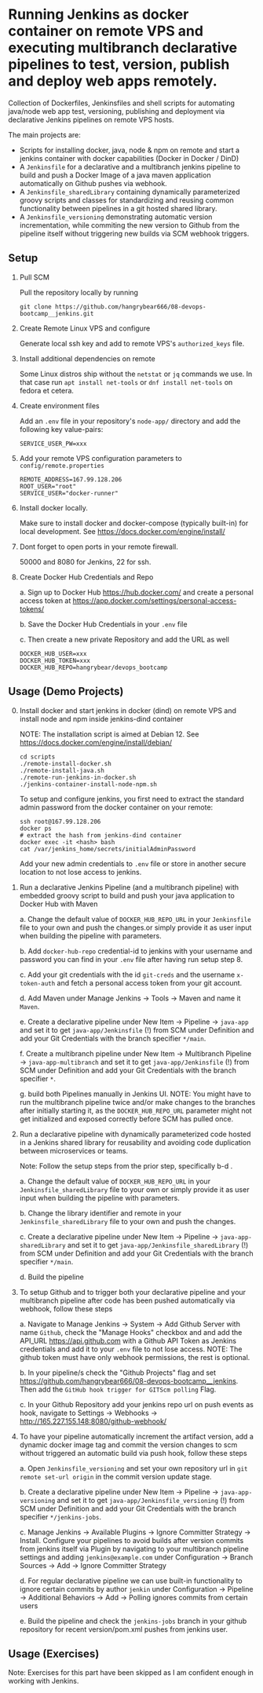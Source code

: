 # Running Jenkins as docker container on remote VPS and executing multibranch declarative pipelines to test, version, publish and deploy web apps remotely.

Collection of Dockerfiles, Jenkinsfiles and shell scripts for automating java/node web app test, versioning, publishing and deployment via declarative Jenkins pipelines on remote VPS hosts.

The main projects are:
- Scripts for installing docker, java, node & npm on remote and start a jenkins container with docker capabilities (Docker in Docker / DinD)
- A `Jenkinsfile` for a declarative and a multibranch jenkins pipeline to build and push a Docker Image of a java maven application automatically on Github pushes via webhook.
- A `Jenkinsfile_sharedLibrary` containing dynamically parameterized groovy scripts and classes for standardizing and reusing common functionality between pipelines in a git hosted shared library.
- A `Jenkinsfile_versioning` demonstrating automatic version incrementation, while commiting the new version to Github from the pipeline itself without triggering new builds via SCM webhook triggers.

## Setup

1. Pull SCM

    Pull the repository locally by running
    ```
    git clone https://github.com/hangrybear666/08-devops-bootcamp__jenkins.git
    ```

2. Create Remote Linux VPS and configure

    Generate local ssh key and add to remote VPS's `authorized_keys` file.

3. Install additional dependencies on remote

    Some Linux distros ship without the `netstat` or `jq` commands we use. In that case run `apt install net-tools` or `dnf install net-tools` on fedora et cetera.

4. Create environment files 
        
    Add an `.env` file in your repository's `node-app/` directory and add the following key value-pairs:
    ```
    SERVICE_USER_PW=xxx
    ```

5. Add your remote VPS configuration parameters to `config/remote.properties`

    ```
    REMOTE_ADDRESS=167.99.128.206
    ROOT_USER="root"
    SERVICE_USER="docker-runner"
    ```

6. Install docker locally.

    Make sure to install docker and docker-compose (typically built-in) for local development. See https://docs.docker.com/engine/install/


7. Dont forget to open ports in your remote firewall.

    50000 and 8080 for Jenkins, 22 for ssh.

8. Create Docker Hub Credentials and Repo

    a. Sign up to Docker Hub https://hub.docker.com/ and create a personal access token at https://app.docker.com/settings/personal-access-tokens/ 

    b. Save the Docker Hub Credentials in your `.env` file 

    c. Then create a new private Repository and add the URL as well
    ```
    DOCKER_HUB_USER=xxx
    DOCKER_HUB_TOKEN=xxx
    DOCKER_HUB_REPO=hangrybear/devops_bootcamp
    ```

## Usage (Demo Projects)

0. Install docker and start jenkins in docker (dind) on remote VPS and install node and npm inside jenkins-dind container

    NOTE: The installation script is aimed at Debian 12. See https://docs.docker.com/engine/install/debian/ 
    ```
    cd scripts
    ./remote-install-docker.sh
    ./remote-install-java.sh
    ./remote-run-jenkins-in-docker.sh
    ./jenkins-container-install-node-npm.sh
    ```

    To setup and configure jenkins, you first need to extract the standard admin password from the docker container on your remote:
    ```
    ssh root@167.99.128.206
    docker ps
    # extract the hash from jenkins-dind container
    docker exec -it <hash> bash
    cat /var/jenkins_home/secrets/initialAdminPassword
    ```

    Add your new admin credentials to `.env` file or store in another secure location to not lose access to jenkins.

1. Run a declarative Jenkins Pipeline (and a multibranch pipeline) with embedded groovy script to build and push your java application to Docker Hub with Maven

    a. Change the default value of `DOCKER_HUB_REPO_URL`  in your `Jenkinsfile` file to your own and push the changes.or simply provide it as user input when building the pipeline with parameters.

    b. Add `docker-hub-repo` credential-id to jenkins with your username and password you can find in your `.env` file after having run setup step 8.
    
    c. Add your git credentials with the id `git-creds` and the username `x-token-auth` and fetch a personal access token from your git account.

    d. Add Maven under Manage Jenkins -> Tools -> Maven and name it `Maven`.

    e. Create a declarative pipeline under New Item -> Pipeline -> `java-app` and set it to get `java-app/Jenkinsfile` (!) from SCM under Definition and add your Git Credentials with the branch specifier `*/main`.

    f. Create a multibranch pipeline under New Item -> Multibranch Pipeline -> `java-app-multibranch` and set it to get `java-app/Jenkinsfile` (!) from SCM under Definition and add your Git Credentials with the branch specifier `*`.

    g. build both Pipelines manually in Jenkins UI. NOTE: You might have to run the multibranch pipeline twice and/or make changes to the branches after initially starting it, as the `DOCKER_HUB_REPO_URL` parameter might not get initialized and exposed correctly before SCM has pulled once.

2. Run a declarative pipeline with dynamically parameterized code hosted in a Jenkins shared library for reusability and avoiding code duplication between microservices or teams.

    Note: Follow the setup steps from the prior step, specifically  b-d .

    a. Change the default value of `DOCKER_HUB_REPO_URL` in your `Jenkinsfile_sharedLibrary` file to your own or simply provide it as user input when building the pipeline with parameters.

    b. Change the library identifier and remote in your `Jenkinsfile_sharedLibrary` file to your own and push the changes.

    c. Create a declarative pipeline under New Item -> Pipeline -> `java-app-sharedLibrary` and set it to get `java-app/Jenkinsfile_sharedLibrary` (!) from SCM under Definition and add your Git Credentials with the branch specifier `*/main`.

    d. Build the pipeline 

3. To setup Github and to trigger both your declarative pipeline and your multibranch pipeline after code has been pushed automatically via webhook, follow these steps

    a. Navigate to Manage Jenkins -> System -> Add Github Server with name `Github`, check the "Manage Hooks" checkbox and and add the API_URL https://api.github.com with a Github API Token as Jenkins credentials and add it to your `.env` file to not lose access. NOTE: The github token must have only webhook permissions, the rest is optional.

    b. In your pipeline/s check the "Github Projects" flag and set https://github.com/hangrybear666/08-devops-bootcamp__jenkins. Then add the `GitHub hook trigger for GITScm polling` Flag. 

    c. In your Github Repository add your jenkins repo url on push events as hook, navigate to Settings -> Webhooks -> http://165.227.155.148:8080/github-webhook/ 

4. To have your pipeline automatically increment the artifact version, add a dynamic docker image tag and commit the version changes to scm without triggered an automatic build via push hook, follow these steps

    a. Open `Jenkinsfile_versioning` and set your own repository url in `git remote set-url origin` in the commit version update stage. 

    b. Create a declarative pipeline under New Item -> Pipeline -> `java-app-versioning` and set it to get `java-app/Jenkinsfile_versioning` (!) from SCM under Definition and add your Git Credentials with the branch specifier `*/jenkins-jobs`.

    c. Manage Jenkins -> Available Plugins -> Ignore Committer Strategy -> Install. Configure your pipelines to avoid builds after version commits from jenkins itself via Plugin by navigating to your multibranch pipeline settings and adding `jenkins@example.com` under Configuration -> Branch Sources -> Add -> Ignore Committer Strategy

    d. For regular declarative pipeline we can use built-in functionality to ignore certain commits by author `jenkin` under Configuration -> Pipeline -> Additional Behaviors -> Add -> Polling ignores commits from certain users

    e. Build the pipeline and check the `jenkins-jobs` branch in your github repository for recent version/pom.xml pushes from jenkins user.

## Usage (Exercises)

Note: Exercises for this part have been skipped as I am confident enough in working with Jenkins.